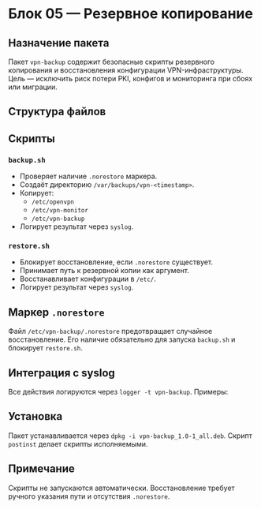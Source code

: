 # Блок 05 — Резервное копирование

## Назначение пакета

Пакет `vpn-backup` содержит безопасные скрипты резервного копирования и восстановления конфигурации VPN-инфраструктуры. Цель — исключить риск потери PKI, конфигов и мониторинга при сбоях или миграции.

## Структура файлов


## Скрипты

### `backup.sh`

- Проверяет наличие `.norestore` маркера.
- Создаёт директорию `/var/backups/vpn-<timestamp>`.
- Копирует:
  - `/etc/openvpn`
  - `/etc/vpn-monitor`
  - `/etc/vpn-backup`
- Логирует результат через `syslog`.

### `restore.sh`

- Блокирует восстановление, если `.norestore` существует.
- Принимает путь к резервной копии как аргумент.
- Восстанавливает конфигурации в `/etc/`.
- Логирует результат через `syslog`.

## Маркер `.norestore`

Файл `/etc/vpn-backup/.norestore` предотвращает случайное восстановление. Его наличие обязательно для запуска `backup.sh` и блокирует `restore.sh`.

## Интеграция с syslog

Все действия логируются через `logger -t vpn-backup`. Примеры:


## Установка

Пакет устанавливается через `dpkg -i vpn-backup_1.0-1_all.deb`. Скрипт `postinst` делает скрипты исполняемыми.

## Примечание

Скрипты не запускаются автоматически. Восстановление требует ручного указания пути и отсутствия `.norestore`.

